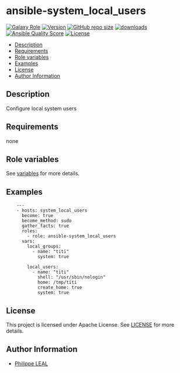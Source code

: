 # ansible-system_local_users

[![Galaxy Role](https://img.shields.io/badge/galaxy-system_local_users-purple?style=flat)](https://galaxy.ansible.com/lotusnoir/system_local_users)
[![Version](https://img.shields.io/github/release/lotusnoir/ansible-system_local_users.svg)](https://github.com/lotusnoir/ansible-system_local_users/releases/latest)
[![GitHub repo size](https://img.shields.io/github/repo-size/lotusnoir/ansible-system_local_users?color=orange&style=flat)](https://galaxy.ansible.com/lotusnoir/system_local_users)
[![downloads](https://img.shields.io/ansible/role/d/59413)](https://galaxy.ansible.com/lotusnoir/system_local_users)
[![Ansible Quality Score](https://img.shields.io/ansible/quality/59413)](https://galaxy.ansible.com/lotusnoir/system_local_users)
[![License](https://img.shields.io/badge/license-Apache--2.0-brightgreen?style=flat)](https://opensource.org/licenses/Apache-2.0)

<!-- START doctoc generated TOC please keep comment here to allow auto update -->
<!-- DON'T EDIT THIS SECTION, INSTEAD RE-RUN doctoc TO UPDATE -->

- [Description](#description)
- [Requirements](#requirements)
- [Role variables](#role-variables)
- [Examples](#examples)
- [License](#license)
- [Author Information](#author-information)

<!-- END doctoc generated TOC please keep comment here to allow auto update -->

## Description

Configure local system users

## Requirements

none

## Role variables

See [variables](/defaults/main.yml) for more details.

## Examples


        ---
        - hosts: system_local_users
          become: true
          become_method: sudo
          gather_facts: true
          roles:
            - role: ansible-system_local_users
          vars:
            local_groups:
              - name: "titi"
                system: true

            local_users:
              - name: "titi"
                shell: "/usr/sbin/nologin"
                home: /tmp/titi
                create_home: true
                system: true


## License

This project is licensed under Apache License. See [LICENSE](/LICENSE) for more details.

## Author Information

- [Philippe LEAL](https://github.com/lotusnoir)
